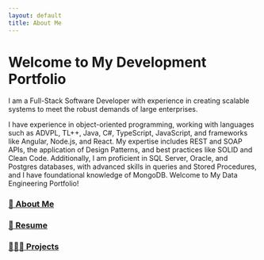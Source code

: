```yaml
---
layout: default
title: About Me
---
```


# Welcome to My Development Portfolio

<!--# Hi, I'm Alessandro 👋-->

I am a Full-Stack Software Developer with experience in creating scalable systems to meet the robust demands of large enterprises.

I have experience in object-oriented programming, working with languages such as ADVPL, TL++, Java, C#, TypeScript, JavaScript, and frameworks like Angular, Node.js, and React. My expertise includes REST and SOAP APIs, the application of Design Patterns, and best practices like SOLID and Clean Code. Additionally, I am proficient in SQL Server, Oracle, and Postgres databases, with advanced skills in queries and Stored Procedures, and I have foundational knowledge of MongoDB.
Welcome to My Data Engineering Portfolio!

### <a href="https://santospage.github.io/about.html">🚀 About Me</a>

### <a href="https://santospage.github.io//cv">📝 Resume</a>

### [👩🏻‍💻 Projects](projects#de_project1)

<!--
- [Unity Catalog](projects#de_project1): Brief description of Project 1.
- [Data Quality](projects#de_project2): Brief description of Project 2.
- [Data Factory](projects#de_project3): Brief description of Project 3.

[View all projects](projects)


## 👩🏻‍💻 Business Intelligence Projects
- [Dashboard Equipamento](bi_projects#project1): Brief description of Project 1.
- [Dashboard Covid](bi_projects#project2): Brief description of Project 2.
- [Dashboard Prova](bi_projects#project3): Brief description of Project 3.
-->
